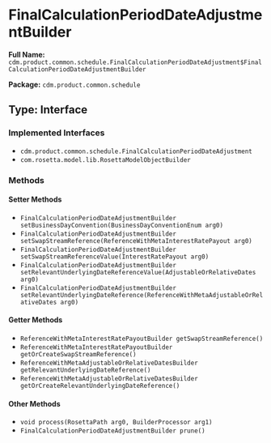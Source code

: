 # FinalCalculationPeriodDateAdjustmentBuilder

**Full Name:** `cdm.product.common.schedule.FinalCalculationPeriodDateAdjustment$FinalCalculationPeriodDateAdjustmentBuilder`

**Package:** `cdm.product.common.schedule`

## Type: Interface

### Implemented Interfaces

- `cdm.product.common.schedule.FinalCalculationPeriodDateAdjustment`
- `com.rosetta.model.lib.RosettaModelObjectBuilder`

### Methods

#### Setter Methods

- `FinalCalculationPeriodDateAdjustmentBuilder setBusinessDayConvention(BusinessDayConventionEnum arg0)`
- `FinalCalculationPeriodDateAdjustmentBuilder setSwapStreamReference(ReferenceWithMetaInterestRatePayout arg0)`
- `FinalCalculationPeriodDateAdjustmentBuilder setSwapStreamReferenceValue(InterestRatePayout arg0)`
- `FinalCalculationPeriodDateAdjustmentBuilder setRelevantUnderlyingDateReferenceValue(AdjustableOrRelativeDates arg0)`
- `FinalCalculationPeriodDateAdjustmentBuilder setRelevantUnderlyingDateReference(ReferenceWithMetaAdjustableOrRelativeDates arg0)`

#### Getter Methods

- `ReferenceWithMetaInterestRatePayoutBuilder getSwapStreamReference()`
- `ReferenceWithMetaInterestRatePayoutBuilder getOrCreateSwapStreamReference()`
- `ReferenceWithMetaAdjustableOrRelativeDatesBuilder getRelevantUnderlyingDateReference()`
- `ReferenceWithMetaAdjustableOrRelativeDatesBuilder getOrCreateRelevantUnderlyingDateReference()`

#### Other Methods

- `void process(RosettaPath arg0, BuilderProcessor arg1)`
- `FinalCalculationPeriodDateAdjustmentBuilder prune()`

